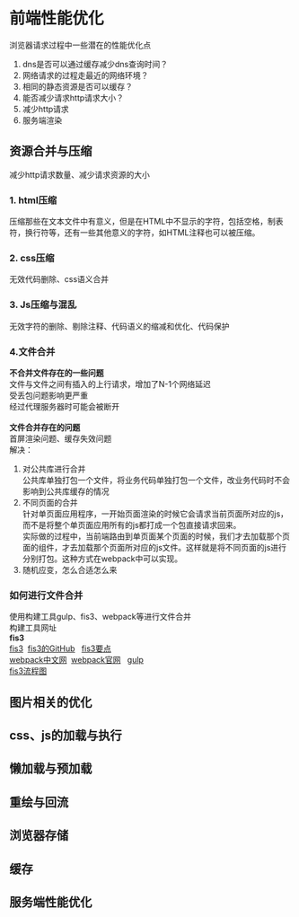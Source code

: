 # 前端性能优化
浏览器请求过程中一些潜在的性能优化点<br>
1. dns是否可以通过缓存减少dns查询时间？<br>
2. 网络请求的过程走最近的网络环境？<br>
3. 相同的静态资源是否可以缓存？<br>
4. 能否减少请求http请求大小？<br>
5. 减少http请求<br>
6. 服务端渲染<br>

## 资源合并与压缩
减少http请求数量、减少请求资源的大小<br>
### 1. html压缩
压缩那些在文本文件中有意义，但是在HTML中不显示的字符，包括空格，制表符，换行符等，还有一些其他意义的字符，如HTML注释也可以被压缩。
### 2. css压缩
无效代码删除、css语义合并
### 3. Js压缩与混乱
无效字符的删除、剔除注释、代码语义的缩减和优化、代码保护
### 4.文件合并
**不合并文件存在的一些问题**<br>
文件与文件之间有插入的上行请求，增加了N-1个网络延迟<br>
受丢包问题影响更严重<br>
经过代理服务器时可能会被断开<br><br>
**文件合并存在的问题**<br>
首屏渲染问题、缓存失效问题<br>
解决：<br>
1. 对公共库进行合并<br>
公共库单独打包一个文件，将业务代码单独打包一个文件，改业务代码时不会影响到公共库缓存的情况<br>
2. 不同页面的合并<br>
针对单页面应用程序，一开始页面渲染的时候它会请求当前页面所对应的js，而不是将整个单页面应用所有的js都打成一个包直接请求回来。<br>
实际做的过程中，当前端路由到单页面某个页面的时候，我们才去加载那个页面的组件，才去加载那个页面所对应的js文件。这样就是将不同页面的js进行分别打包。这种方式在webpack中可以实现。<br>
3. 随机应变，怎么合适怎么来<br>
### 如何进行文件合并
使用构建工具gulp、fis3、webpack等进行文件合并<br>
构建工具网址<br>
**fis3**<br>
[fis3](http://fis.baidu.com/fis3/docs/beginning/intro.html)&nbsp;&nbsp;[fis3的GitHub](https://github.com/fex-team/fis3)&nbsp;&nbsp;
[fis3要点](https://github.com/jingfeidi/jingfeidi.github.io/blob/master/front-end-performance-optimization/fis3/README.md)<br>
[webpack中文网](https://www.webpackjs.com/concepts/)&nbsp;&nbsp;[webpack官网](https://webpack.github.io/)&nbsp;&nbsp;
[gulp](https://www.gulpjs.com.cn/docs/getting-started/quick-start/)<br>
[fis3流程图](https://upload-images.jianshu.io/upload_images/704129-b488c5f93b1b0eb5.png)<br>
## 图片相关的优化
## css、js的加载与执行
## 懒加载与预加载
## 重绘与回流
## 浏览器存储
## 缓存
## 服务端性能优化
